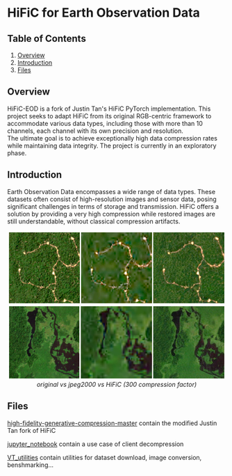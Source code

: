 # HiFiC for Earth Observation Data
## Table of Contents
1. [Overview](#overview)
2. [Introduction](#introduction)
3. [Files](#notebook)
## Overview

HiFiC-EOD is a fork of Justin Tan's HiFiC PyTorch implementation. This project seeks to adapt HiFiC from its original RGB-centric framework to accommodate various data types, including those with more than 10 channels, each channel with its own precision and resolution.  
The ultimate goal is to achieve exceptionally high data compression rates while maintaining data integrity. The project is currently in an exploratory phase.

## Introduction

Earth Observation Data encompasses a wide range of data types.
These datasets often consist of high-resolution images and sensor data, posing significant challenges in terms of storage and transmission. 
HiFiC offers a solution by providing a very high compression while restored images are still understandable, without classical compression artifacts.
<div style="text-align:center">
<img width="500px" alt="original vs jpeg2000 vs HiFiC (300 compression factor)" src="HiFiC/high-fidelity-generative-compression-master/assets/hific/hific_jp2k_300_debardage_comparison.png">
<img width="500px" alt="original vs jpeg2000 vs HiFiC (300 compression factor)" src="HiFiC/high-fidelity-generative-compression-master/assets/hific/hific_jp2k_300_forest_comparison.png">    
<br><i>original vs jpeg2000 vs HiFiC (300 compression factor)</i>
</div>

## Files
[high-fidelity-generative-compression-master](high-fidelity-generative-compression-master)
contain the modified Justin Tan fork of HiFiC  

[jupyter_notebook](jupyter_notebook)
contain a use case of client decompression  

[VT_utilities](VT_utilities)
contain utilities for dataset download, image conversion, benshmarking...
